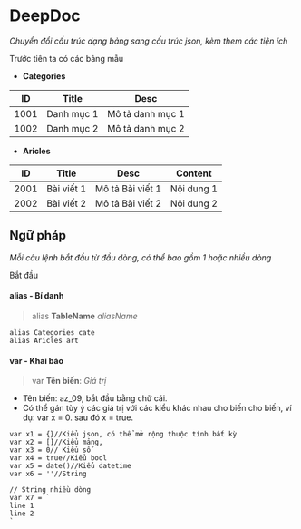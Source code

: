 # DeepDoc
*Chuyển đổi cấu trúc dạng bảng sang cấu trúc json, kèm them các tiện ích*



Trước tiên ta có các bảng mẫu

- **Categories**

ID | Title | Desc
------------ | ------------- | -------------
1001 | Danh mục 1 | Mô tả danh mục 1
1002 | Danh mục 2 | Mô tả danh mục 2

- **Aricles**

ID | Title | Desc | Content
------------ | ------------- | ------------- | ---------
2001 | Bài viết 1 | Mô tả Bài viết 1 | Nội dung 1
2002 | Bài viết 2 | Mô tả Bài viết 2 | Nội dung 2


## Ngữ pháp
*Mỗi câu lệnh bắt đầu từ đầu dòng, có thể bao gồm 1 hoặc nhiều dòng*

Bắt đầu
#### alias - Bí danh
> alias **TableName** *aliasName*
``` 
alias Categories cate
alias Aricles art
```

#### var - Khai báo
> var **Tên biến**: *Giá trị*
- Tên biến: az_09, bắt đầu bằng chữ cái.
- Có thể gán tùy ý các giá trị với các kiểu khác nhau cho biến cho biến, ví dụ: var x = 0. sau đó x = true.
```
var x1 = {}//Kiểu json, có thể mở rộng thuộc tính bất kỳ
var x2 = []//Kiểu mảng, 
var x3 = 0// Kiểu số
var x4 = true//Kiểu bool
var x5 = date()//Kiểu datetime
var x6 = ''//String

// String nhiều dòng
var x7 = `
line 1
line 2
`

```
